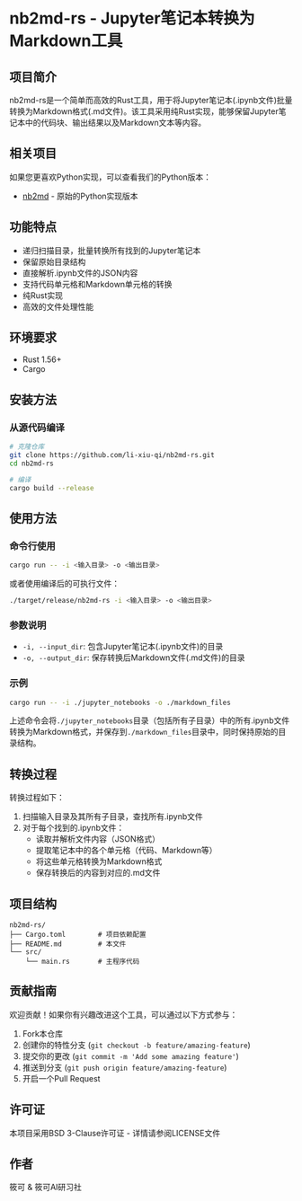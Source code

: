 # nb2md-rs - Jupyter笔记本转换为Markdown工具

## 项目简介

nb2md-rs是一个简单而高效的Rust工具，用于将Jupyter笔记本(.ipynb文件)批量转换为Markdown格式(.md文件)。该工具采用纯Rust实现，能够保留Jupyter笔记本中的代码块、输出结果以及Markdown文本等内容。

## 相关项目

如果您更喜欢Python实现，可以查看我们的Python版本：

- [nb2md](https://github.com/li-xiu-qi/nb2md) - 原始的Python实现版本

## 功能特点

- 递归扫描目录，批量转换所有找到的Jupyter笔记本
- 保留原始目录结构
- 直接解析.ipynb文件的JSON内容
- 支持代码单元格和Markdown单元格的转换
- 纯Rust实现
- 高效的文件处理性能

## 环境要求

- Rust 1.56+
- Cargo

## 安装方法

### 从源代码编译

```bash
# 克隆仓库
git clone https://github.com/li-xiu-qi/nb2md-rs.git
cd nb2md-rs

# 编译
cargo build --release
```

## 使用方法

### 命令行使用

```bash
cargo run -- -i <输入目录> -o <输出目录>
```

或者使用编译后的可执行文件：

```bash
./target/release/nb2md-rs -i <输入目录> -o <输出目录>
```

### 参数说明

- `-i, --input_dir`: 包含Jupyter笔记本(.ipynb文件)的目录
- `-o, --output_dir`: 保存转换后Markdown文件(.md文件)的目录

### 示例

```bash
cargo run -- -i ./jupyter_notebooks -o ./markdown_files
```

上述命令会将`./jupyter_notebooks`目录（包括所有子目录）中的所有.ipynb文件转换为Markdown格式，并保存到`./markdown_files`目录中，同时保持原始的目录结构。

## 转换过程

转换过程如下：

1. 扫描输入目录及其所有子目录，查找所有.ipynb文件
2. 对于每个找到的.ipynb文件：
   - 读取并解析文件内容（JSON格式）
   - 提取笔记本中的各个单元格（代码、Markdown等）
   - 将这些单元格转换为Markdown格式
   - 保存转换后的内容到对应的.md文件

## 项目结构

```
nb2md-rs/
├── Cargo.toml        # 项目依赖配置
├── README.md         # 本文件
└── src/
    └── main.rs       # 主程序代码
```

## 贡献指南

欢迎贡献！如果你有兴趣改进这个工具，可以通过以下方式参与：

1. Fork本仓库
2. 创建你的特性分支 (`git checkout -b feature/amazing-feature`)
3. 提交你的更改 (`git commit -m 'Add some amazing feature'`)
4. 推送到分支 (`git push origin feature/amazing-feature`)
5. 开启一个Pull Request

## 许可证

本项目采用BSD 3-Clause许可证 - 详情请参阅LICENSE文件

## 作者

筱可 & 筱可AI研习社
